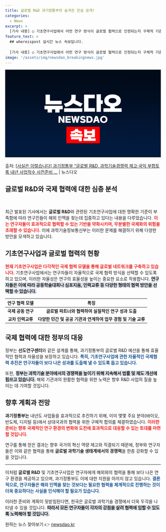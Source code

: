 ```yaml
---
title: 글로벌 R&D 과기정통부의 숨겨진 진실 공개!
categories:
  - News
excerpt: >
  [기사 내용] ○ 기초연구사업에서 어떤 연구 방식이 글로벌 협력으로 인정되는지 구체적 기준 부재하고, 연구진…
feature_text: >
  ## whereispost 실시간 뉴스 속보입니다.

  [기사 내용] ○ 기초연구사업에서 어떤 연구 방식이 글로벌 협력으로 인정되는지 구체적 기준 부재하고, 연구진…
image: '/assets/img/newsdao_breakingnews.jpg'
---
```


![뉴스다오 속보](/assets/img/newsdao_breakingnews.jpg)

<p>출처: <a href="https://newsdao.kr/2548" rel="dofollow">[사실은 이렇습니다] 과기정통부 “글로벌 R&D, 과학기술경쟁력 제고·국익 부합토록 내년 사업착수 사전준비 …</a> | 뉴스다오</p>

<h2 data-ke-size="size26">글로벌 R&D와 국제 협력에 대한 심층 분석</h2>

<p data-ke-size="size16">&nbsp;</p>

최근 발표된 기사에서는 <b>글로벌 R&D</b>와 관련된 기초연구사업에 대한 명확한 기준이 부족함에 따라 연구진들이 해외 인맥을 찾는데 집중하고 있다는 내용을 다루었습니다. <b><span style="color: #ee2323;">이는 연구자들이 효과적으로 협력할 수 있는 기반을 약화시키며, 무분별한 국제화의 위험을 초래할 수 있습니다.</span></b> 이에 과학기술정보통신부는 이러한 문제를 해결하기 위해 다양한 방안을 모색하고 있습니다.

<h2 data-ke-size="size26">기초연구사업과 글로벌 협력의 현황</h2>

<b><span style="color: #ee2323;">현재 기초연구사업은 다각적인 국제 협력 모델을 통해 글로벌 네트워크를 구축하고 있습니다.</span></b> 기초연구사업에서는 연구자들이 자율적으로 국제 협력 방식을 선택할 수 있도록 하고 있으며, 이러한 자율성은 연구의 효율성을 높이는 중요한 요소로 작용합니다. <b><span style="background-color: #21538527;">연구자들은 이에 따라 공동학술대회나 심포지움, 인력교류 등 다양한 형태의 협력 방안을 선택할 수 있습니다.</span></b> 

<table style="width: 100%;">
    <thead>
        <tr>
            <th style="text-align: center;"><b>연구 협력 모델</b></th>
            <th style="text-align: center;"><b>특징</b></th>
        </tr>
    </thead>
    <tbody>
        <tr>
            <td style="text-align: center; height: 17px;"><b>국제 공동 연구</b></td>
            <td style="text-align: center; height: 17px;"><b>글로벌 파트너와 협력하여 실질적인 연구 성과 도출</b></td>
        </tr>
        <tr>
            <td style="text-align: center; height: 17px;"><b>교차 인력교류</b></td>
            <td style="text-align: center; height: 17px;"><b>다양한 민간 및 공공 기관과 연계하여 업무 경험 및 기술 교류</b></td>
        </tr>
    </tbody>
</table>

<h2 data-ke-size="size26">국제 협력에 대한 정부의 대응</h2>

정부는 <b>선도연구센터</b>와 같은 설계를 통해, 과기정통부의 글로벌 R&D 예산을 통해 효율적인 협력과 자율성을 보장하고 있습니다. <b><span style="color: #1a5490;">특히, 기초연구사업에 관한 자율적인 국제협력 추진은 연구자들이 보다 나은 성과를 도출해 낼 수 있도록 돕고 있습니다.</span></b> 

또한, <b><span style="background-color: #21538527;">정부는 과학기술 분야에서의 경쟁력을 높이기 위해 지속해서 법률 및 제도 개선에 힘쓰고 있습니다.</span></b> 해외 기관과의 원활한 협력을 위한 노력은 향후 R&D 사업의 질을 높이는 데 기여할 것입니다.

<h2 data-ke-size="size26">향후 계획과 전망</h2>

<b>과기정통부는</b> 내년도 사업들을 효과적으로 추진하기 위해, 이미 몇몇 주요 분야(바이오, 반도체, 디지털 등)에서 상대국과의 협력을 위한 구체적 합의를 체결하였습니다. <b><span style="color: #ee2323;">이러한 준비는 향후 국제적인 연구 환경의 변화와 도전에 효과적으로 대응할 수 있는 토대를 마련할 것입니다.</span></b> 

연구를 통해 얻은 결과는 향후 국가의 혁신 역량 제고와 직결되기 때문에, 정부와 연구자들은 이와 같은 협력을 통해 <b>글로벌 과학기술 생태계에서의 경쟁력</b>을 한층 강화할 수 있을 것입니다.

<hr>

<p data-ke-size="size16"></p>

이처럼 <b>글로벌 R&D</b> 및 기초연구사업은 연구자에게 해외와의 협력을 통해 보다 나은 연구 환경을 제공하고 있으며, 과기정통부도 이에 대한 지원을 아끼지 않고 있습니다. <b><span style="color: #1a5490;">결론적으로, 연구자들은 해외 인맥을 찾는 것보다는 필요한 협력을 체계적으로 진행하는 것이 더욱 중요하다는 사실을 인식해야 할 필요가 있습니다.</span></b> 

이러한 준비와 계획이 뒷받침된다면, 한국은 글로벌 과학기술 경쟁에서 더욱 두각을 나타낼 수 있을 것입니다. <b><span style="background-color: #21538527;">따라서 모든 연구자들이 각자의 강점을 살려 협력에 임할 수 있도록 노력해야 할 것입니다.</span></b> 

<p data-ke-size="size16"></p> 

원하는 뉴스 찾아보기 👉 <a href="https://newsdao.kr" rel="dofollow">newsdao.kr</a>


